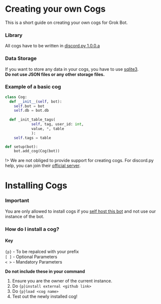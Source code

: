 # Creating your own Cogs
This is a short guide on creating your own cogs for Grok Bot.
### Library    
All cogs have to be written in [discord.py 1.0.0.a](https://discordpy.readthedocs.io/en/rewrite/)   
### Data Storage
If you want to store any data in your cogs, you have to use [sqlite3](https://docs.python.org/2/library/sqlite3.html).     
**Do not use JSON files or any other storage files.**
### Example of a basic cog
```py
class Cog:
  def __init__(self, bot):
    self.bot = bot
    self.db = bot.db
    
  def _init_table_tags(
            self, tag, user_id: int, 
            value, *, table
            ):
    self.tags = table

def setup(bot):
    bot.add_cog(Cog(bot))
```

!> We are not obliged to provide support for creating cogs. For discord.py help, you can join their [official server](https://discord.gg/discord-api).

# Installing Cogs

### Important
You are only allowed to install cogs if you [self host this bot](https://verixx.github.io/grokbot/#/installation?id=self-hosting) and not use our instance of the bot. 

### How do I install a cog?


#### Key  
`{p}` - To be repalced with your prefix    
`[ ]` - Optional Parameters     
`< >` - Mandatory Parameters    

**Do not include these in your command**

1. Ensure you are the owner of the current instance.
2. Do `{p}install external <github link>`    
3. Do `{p}load <cog name>`
4. Test out the newly installed cog!
